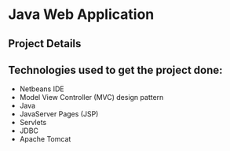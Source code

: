 # Java Web Application

## Project Details

Technologies used to get the project done:
-----------------------------------------
* Netbeans IDE
* Model View Controller (MVC) design pattern
* Java
* JavaServer Pages (JSP)
* Servlets
* JDBC
* Apache Tomcat
